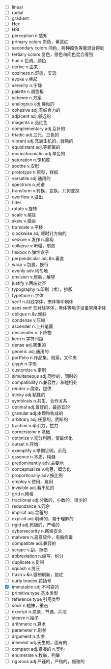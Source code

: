 - [ ] linear
- [ ] radial
- [ ] gradient
- [ ] Hex
- [ ] HSL 
- [ ] perception n.感知
- [ ] primary colors 原色，黄蓝红
- [ ] secondary colors 间色，两种原色等量混合得到
- [ ] tertiary colors 复色，原色和间色混合得到
- [ ] hue n.色调，颜色
- [ ] derive v.由来
- [ ] coziness n.舒适，安逸
- [ ] evoke v.唤起
- [ ] serenity n.宁静
- [ ] palette n.调色板
- [ ] scheme n.方案
- [ ] analogous adj.类似的
- [ ] cohesive adj.有结合力的
- [ ] adjacent adj.邻近的
- [ ] magenta n.品红色
- [ ] complementary adj.互补的
- [ ] triadic adj.三元，三色的
- [ ] vibrant adj.充满生机的，鲜艳的
- [ ] equidistant adj.等距离的
- [ ] monochromatic adj.单色的
- [ ] saturation n.饱和度
- [ ] soothe v.安慰
- [ ] prototype n.原型，样板
- [ ] versatile adj.通用的
- [ ] spectrum n.光谱
- [ ] transform v.转换，变换，几何变换
- [ ] overflow v.溢出
- [ ] filter
- [ ] rotate v.旋转
- [ ] scale v.缩放
- [ ] skew v.扭曲
- [ ] translate v.平移
- [ ] clockwise adj.顺时针方向的
- [ ] seizure v.发作 n.癫痫
- [ ] collapse v.坍塌，崩溃
- [ ] flexbox n.弹性盒子
- [ ] perpendicular adj.&n.垂直
- [ ] wrap v.包裹，换行
- [ ] evenly adv.均匀地
- [ ] envision v.想象，展望
- [ ] justify v.两端对齐
- [ ] typography n.印刷（术），排版
- [ ] typeface n.字体
- [ ] serif n.衬线字体，宋体等印刷体
- [ ] sans serif 无衬线字体，黑体等电子设备常用字体
- [ ] oblique n.&v.倾斜
- [ ] condense v.压缩
- [ ] ascender n.上升笔画
- [ ] descender n.下降物
- [ ] kern n.字符间距
- [ ] dense adj.密集的
- [ ] generic adj.通用的
- [ ] portfolio n.作品集，档案，文件夹
- [ ] glyph n.字形
- [ ] customize v.定制
- [ ] simultaneous adj.同步的，同时的
- [ ] compatibility n.兼容性，和睦相处
- [ ] render v.渲染，提供
- [ ] sticky adj.粘性的
- [ ] symbiosis n.共生，合作关系
- [ ] optimal adj.最好的，最适宜的
- [ ] granular adj.由颗粒构成的
- [ ] arbitrary adj.任意的，武断的
- [ ] traction n.牵引力，拉力
- [ ] cornerstone n.基础
- [ ] optimize v.充分利用，使最优化
- [ ] outset n.开始
- [ ] exemplify v.举例证明，示范
- [ ] essence n.本质，精髓
- [ ] predominantly adv.主要地
- [ ] conceptualize v.构思，概念化
- [ ] proportionally adv.按比例
- [ ] employ v.使用，雇用
- [ ] invisible adj.看不见的
- [ ] grid n.网格
- [ ] fractional adj.分数的，小数的，很少的
- [ ] redundance n.冗余
- [ ] implicit adj.含蓄的
- [ ] explicit adj.明确的，易于理解的
- [ ] rigid adj.死板的，严格的
- [ ] cybersecurity n.网络安全
- [ ] malware n.恶意软件，电脑病毒
- [ ] compatible adj.兼容的
- [ ] scrape v.刮，擦伤
- [ ] abbreviation n.缩写，约分
- [ ] duplicate v.复制
- [ ] squash v.挤压
- [ ] flush v.&n.强制刷新，脸红
- [ ] curly braces 花括号
- [x] immutable adj.不可变的
- [ ] primitive type 基本类型
- [ ] reference type 引用类型
- [ ] sock n.短袜，重击
- [ ] excerpt n.摘录，节选，片段
- [ ] sleeve n.袖子
- [ ] arithmetic n.算术
- [ ] parameter n.形参
- [ ] argument n.实参
- [ ] inherent adj.天生的，固有的
- [ ] compact adj.紧凑的 n.契约
- [ ] enumerate v.枚举，列举
- [ ] rigorous adj.严谨的，严格的，细致的